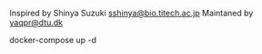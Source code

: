 Inspired by Shinya Suzuki <sshinya@bio.titech.ac.jp>
Maintaned by <yaqpr@dtu.dk>

docker-compose up -d